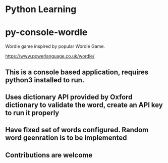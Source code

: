 # Python Learning

# py-console-wordle

Wordle game inspired by popular Wordle Game. 

https://www.powerlanguage.co.uk/wordle/

## This is a console based application, requires python3 installed to run.
## Uses dictionary API provided by Oxford dictionary to validate the word, create an API key to run it properly
## Have fixed set of words configured. Random word geenration is to be implemented
## Contributions are welcome
